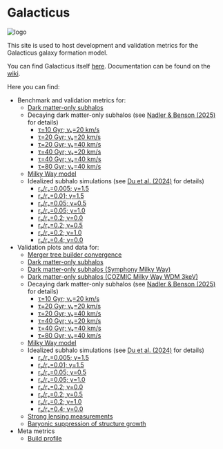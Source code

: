 # Galacticus


![logo](assets/New_Logo_Galaxy_192_Transparent.png)

This site is used to host development and validation metrics for the Galacticus galaxy formation model.

You can find Galacticus itself [here](https://github.com/galacticusorg/galacticus). Documentation can be found on the [wiki](https://github.com/galacticusorg/galacticus/wiki).

Here you can find:

* Benchmark and validation metrics for:
    * [Dark matter-only subhalos](https://galacticusorg.github.io/galacticus/dev/bench/darkMatterOnlySubhalos/)
    * Decaying dark matter-only subhalos (see [Nadler & Benson (2025)](https://ui.adsabs.harvard.edu/abs/2025arXiv250112636N) for details)
	    * [τ=10 Gyr; vₖ=20 km/s](https://galacticusorg.github.io/galacticus/dev/bench/darkMatterOnlySubhalos_decayingDarkMatter_lifetime10.0_velocityKick20.0/index.html)
	    * [τ=20 Gyr; vₖ=20 km/s](https://galacticusorg.github.io/galacticus/dev/bench/darkMatterOnlySubhalos_decayingDarkMatter_lifetime20.0_velocityKick20.0/index.html)
	    * [τ=20 Gyr; vₖ=40 km/s](https://galacticusorg.github.io/galacticus/dev/bench/darkMatterOnlySubhalos_decayingDarkMatter_lifetime20.0_velocityKick40.0/index.html)
	    * [τ=40 Gyr; vₖ=20 km/s](https://galacticusorg.github.io/galacticus/dev/bench/darkMatterOnlySubhalos_decayingDarkMatter_lifetime40.0_velocityKick20.0/index.html)
	    * [τ=40 Gyr; vₖ=40 km/s](https://galacticusorg.github.io/galacticus/dev/bench/darkMatterOnlySubhalos_decayingDarkMatter_lifetime40.0_velocityKick40.0/index.html)
	    * [τ=80 Gyr; vₖ=40 km/s](https://galacticusorg.github.io/galacticus/dev/bench/darkMatterOnlySubhalos_decayingDarkMatter_lifetime80.0_velocityKick40.0/index.html)
    * [Milky Way model](https://galacticusorg.github.io/galacticus/dev/bench/milkyWayModel/)
    * Idealized subhalo simulations (see [Du et al. (2024)](https://ui.adsabs.harvard.edu/abs/2024arXiv240309597D) for details)
	    * [rₚ/rₐ=0.005; γ=1.5](https://galacticusorg.github.io/galacticus/dev/bench/idealizedSubhaloSimulation_rpra0.005_gamma1.5)
	    * [rₚ/rₐ=0.01; γ=1.5](https://galacticusorg.github.io/galacticus/dev/bench/idealizedSubhaloSimulation_rpra0.01_gamma1.5)
	    * [rₚ/rₐ=0.05; γ=0.5](https://galacticusorg.github.io/galacticus/dev/bench/idealizedSubhaloSimulation_rpra0.05_gamma0.5)
	    * [rₚ/rₐ=0.05; γ=1.0](https://galacticusorg.github.io/galacticus/dev/bench/idealizedSubhaloSimulation_rpra0.05_gamma1.0)
	    * [rₚ/rₐ=0.2; γ=0.0](https://galacticusorg.github.io/galacticus/dev/bench/idealizedSubhaloSimulation_rpra0.2_gamma0.0)
	    * [rₚ/rₐ=0.2; γ=0.5](https://galacticusorg.github.io/galacticus/dev/bench/idealizedSubhaloSimulation_rpra0.2_gamma0.5)
	    * [rₚ/rₐ=0.2; γ=1.0](https://galacticusorg.github.io/galacticus/dev/bench/idealizedSubhaloSimulation_rpra0.2_gamma1.0)
	    * [rₚ/rₐ=0.4; γ=0.0](https://galacticusorg.github.io/galacticus/dev/bench/idealizedSubhaloSimulation_rpra0.4_gamma0.0)
* Validation plots and data for:
    * [Merger tree builder convergence](https://galacticusorg.github.io/galacticus/dev/valid/mergerTreeConvergence)
    * [Dark matter-only subhalos](https://galacticusorg.github.io/galacticus/dev/valid/darkMatterOnlySubhalos/)
    * [Dark matter-only subhalos (Symphony Milky Way)](https://galacticusorg.github.io/galacticus/dev/valid/darkMatterOnlySubhalosSymphonyMilkyWay/)
    * [Dark matter-only subhalos (COZMIC Milky Way WDM 3keV)](https://galacticusorg.github.io/galacticus/dev/valid/darkMatterOnlySubhalosCOZMICWDM3keVMilkyWay/)
    * Decaying dark matter-only subhalos (see [Nadler & Benson (2025)](https://ui.adsabs.harvard.edu/abs/2025arXiv250112636N) for details)
	    * [τ=10 Gyr; vₖ=20 km/s](https://galacticusorg.github.io/galacticus/dev/valid/darkMatterOnlySubhalosDecayingDarkMatter/index_lifetime10.0_velocityKick20.0.html)
	    * [τ=20 Gyr; vₖ=20 km/s](https://galacticusorg.github.io/galacticus/dev/valid/darkMatterOnlySubhalosDecayingDarkMatter/index_lifetime20.0_velocityKick20.0.html)
	    * [τ=20 Gyr; vₖ=40 km/s](https://galacticusorg.github.io/galacticus/dev/valid/darkMatterOnlySubhalosDecayingDarkMatter/index_lifetime20.0_velocityKick40.0.html)
	    * [τ=40 Gyr; vₖ=20 km/s](https://galacticusorg.github.io/galacticus/dev/valid/darkMatterOnlySubhalosDecayingDarkMatter/index_lifetime40.0_velocityKick20.0.html)
	    * [τ=40 Gyr; vₖ=40 km/s](https://galacticusorg.github.io/galacticus/dev/valid/darkMatterOnlySubhalosDecayingDarkMatter/index_lifetime40.0_velocityKick40.0.html)
	    * [τ=80 Gyr; vₖ=40 km/s](https://galacticusorg.github.io/galacticus/dev/valid/darkMatterOnlySubhalosDecayingDarkMatter/index_lifetime80.0_velocityKick40.0.html)
    * [Milky Way model](https://galacticusorg.github.io/galacticus/dev/valid/milkyWayModel/)
    * Idealized subhalo simulations (see [Du et al. (2024)](https://ui.adsabs.harvard.edu/abs/2024arXiv240309597D) for details)
	    * [rₚ/rₐ=0.005; γ=1.5](https://galacticusorg.github.io/galacticus/dev/valid/idealizedSubhaloSimulations/index_idealizedSubhaloSimulation_rpra0.005_gamma1.5.html)
	    * [rₚ/rₐ=0.01; γ=1.5](https://galacticusorg.github.io/galacticus/dev/valid/idealizedSubhaloSimulations/index_idealizedSubhaloSimulation_rpra0.01_gamma1.5.html)
	    * [rₚ/rₐ=0.05; γ=0.5](https://galacticusorg.github.io/galacticus/dev/valid/idealizedSubhaloSimulations/index_idealizedSubhaloSimulation_rpra0.05_gamma0.5.html)
	    * [rₚ/rₐ=0.05; γ=1.0](https://galacticusorg.github.io/galacticus/dev/valid/idealizedSubhaloSimulations/index_idealizedSubhaloSimulation_rpra0.05_gamma1.0.html)
	    * [rₚ/rₐ=0.2; γ=0.0](https://galacticusorg.github.io/galacticus/dev/valid/idealizedSubhaloSimulations/index_idealizedSubhaloSimulation_rpra0.2_gamma0.0.html)
	    * [rₚ/rₐ=0.2; γ=0.5](https://galacticusorg.github.io/galacticus/dev/valid/idealizedSubhaloSimulations/index_idealizedSubhaloSimulation_rpra0.2_gamma0.5.html)
	    * [rₚ/rₐ=0.2; γ=1.0](https://galacticusorg.github.io/galacticus/dev/valid/idealizedSubhaloSimulations/index_idealizedSubhaloSimulation_rpra0.2_gamma1.0.html)
	    * [rₚ/rₐ=0.4; γ=0.0](https://galacticusorg.github.io/galacticus/dev/valid/idealizedSubhaloSimulations/index_idealizedSubhaloSimulation_rpra0.4_gamma0.0.html)
    * [Strong lensing measurements](https://galacticusorg.github.io/galacticus/dev/valid/strongLensing/)
    * [Baryonic suppression of structure growth](https://galacticusorg.github.io/galacticus/dev/valid/baryonicSuppression/)
* Meta metrics
    * [Build profile](https://galacticusorg.github.io/galacticus/dev/bench/meta/buildProfile)
